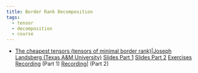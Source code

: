 ```yaml
---
title: Border Rank Decomposition
tags:
  - tensor
  - decomposition
  - course
---
```

- [The cheapest tensors (tensors of minimal border rank)](https://drive.google.com/file/d/1gr9l6-TC1oD7In5aQNHDcmP7H6za74Tr/view?usp=sharing)|[Joseph Landsberg (Texas A&M University)](https://people.tamu.edu/~jml//index.html)
  [Slides Part 1](https://drive.google.com/file/d/19Yvxie228dtGn4s4XJDFjCNbxLoghvj7/view?usp=sharing) [Slides Part 2](https://drive.google.com/file/d/1kV0-dYJsxbjPrMEy_EDqrbDNYEVUTsEN/view?usp=sharing)  [Exercises](https://drive.google.com/file/d/1Oe-qWPZbyQ-GMNoviPiT3Ef7PE0c8hLm/view?usp=sharing)  [Recording](https://youtu.be/kiUzk6fglOs) (Part 1)  [Recording](https://youtu.be/nPTqgaPuLAk)| (Part 2)